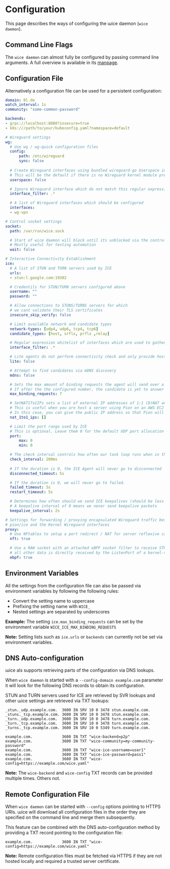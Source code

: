 # Configuration

This page describes the ways of configuring the ɯice daemon (`wice daemon`).

## Command Line Flags

The `wice daemon` can almost fully be configured by passing command line arguments.
A full overview is available in its [manpage](./usage/md/wice_daemon.md).

## Configuration File

Alternatively a configuration file can be used for a persistent configuration:

```yaml title="wice.yaml"
domain: 0l.de
watch_interval: 1s
community: "some-common-password"

backends:
- grpc://localhost:8080?insecure=true
- k8s:///path/to/your/kubeconfig.yaml?namespace=default

# Wireguard settings
wg:
  # Use wg / wg-quick configuration files
  config:
      path: /etc/wireguard
      sync: false
    
  # Create Wireguard interfaces using bundled wireguard-go Userspace implementation
  # This will be the default if there is no Wireguard kernel module present.
  userspace: false

  # Ignore Wireguard interface which do not match this regular expression
  interface_filter: .*

  # A list of Wireguard interfaces which should be configured
  interfaces:
  - wg-vpn

# Control socket settings
socket:
  path: /var/run/wice.sock

  # Start of wice daemon will block until its unblocked via the control socket
  # Mostly useful for testing automation
  wait: false

# Interactive Connectivity Establishment
ice:
  # A list of STUN and TURN servers used by ICE
  urls:
  - stun:l.google.com:19302

  # Credentils for STUN/TURN servers configured above
  username: ""
  password: ""

  # Allow connections to STUNS/TURNS servers for which
  # we cant validate their TLS certificates
  insecure_skip_verify: false

  # Limit available network and candidate types
  network-types: [udp4, udp6, tcp4, tcp6]
  candidate_types: [host, srflx, prflx ,relay]

  # Regular expression whitelist of interfaces which are used to gather ICE candidates.
  interface_filter: .*

  # Lite agents do not perform connectivity check and only provide host candidates.
  lite: false

  # Attempt to find candidates via mDNS discovery
  mdns: false

  # Sets the max amount of binding requests the agent will send over a candidate pair for validation or nomination.
  # If after the the configured number, the candidate is yet to answer a binding request or a nomination we set the pair as failed.
  max_binding_requests: 7

  # SetNAT1To1IPs sets a list of external IP addresses of 1:1 (D)NAT and a candidate type for which the external IP address is used.
  # This is useful when you are host a server using Pion on an AWS EC2 instance which has a private address, behind a 1:1 DNAT with a public IP (e.g. Elastic IP).
  # In this case, you can give the public IP address so that Pion will use the public IP address in its candidate instead of the private IP address.
  nat_1to1_ips: []

  # Limit the port range used by ICE
  # This is optional. Leave them 0 for the default UDP port allocation strategy.
  port:
      max: 0
      min: 0

  # The check interval controls how often our task loop runs when in the connecting state.
  check_interval: 200ms
  
  # If the duration is 0, the ICE Agent will never go to disconnected
  disconnected_timeout: 5s

  # If the duration is 0, we will never go to failed.
  failed_timeout: 5s
  restart_timeout: 5s

  # Determines how often should we send ICE keepalives (should be less then connection timeout above).
  # A keepalive interval of 0 means we never send keepalive packets
  keepalive_interval: 2s

# Settings for forwarding / proxying encapsulated Wireguard traffic between
# pion/ice and the Kernel Wireguard interfaces
proxy:
  # Use NFtables to setup a port redirect / NAT for server reflexive candidates
  nft: true

  # Use a RAW socket with an attached eBPF socket filter to receive STUN packets while
  # all other data is directly received by the ListenPort of a kernel-space Wireguard interface.
  ebpf: true
```

## Environment Variables

All the settings from the configuration file can also be passed via environment variables by following the following rules:

-   Convert the setting name to uppercase
-   Prefixing the setting name with `WICE_`
-   Nested settings are separated by underscores

**Example:** The setting `ice.max_binding_requests` can be set by the environment variable `WICE_ICE_MAX_BINDING_REQUESTS`

**Note:** Setting lists such as `ice.urls` or `backends` can currently not be set via environment variables.

## DNS Auto-configuration

ɯice als supports retrieving parts of the configuration via DNS lookups.

When `wice daemon` is started with a `--config-domain example.com` parameter it will look for the following DNS records to obtain its configuration.

STUN and TURN servers used for ICE are retrieved by SVR lookups and other ɯice settings are retrieved via TXT lookups: 

```text
_stun._udp.example.com.  3600 IN SRV 10 0 3478 stun.example.com.
_stuns._tcp.example.com. 3600 IN SRV 10 0 3478 stun.example.com.
_turn._udp.example.com.  3600 IN SRV 10 0 3478 turn.example.com.
_turn._tcp.example.com.  3600 IN SRV 10 0 3478 turn.example.com.
_turns._tcp.example.com. 3600 IN SRV 10 0 5349 turn.example.com.

example.com.             3600 IN TXT "wice-backend=p2p"
example.com.             3600 IN TXT "wice-community=my-community-password"
example.com.             3600 IN TXT "wice-ice-username=user1"
example.com.             3600 IN TXT "wice-ice-password=pass1"
example.com.             3600 IN TXT "wice-config=https://example.com/wice.yaml"
```

**Note:** The `wice-backend` and `wice-config` TXT records can be provided multiple times. Others not.

## Remote Configuration File

When `wice daemon` can be started with `--config` options pointing to HTTPS URIs.
ɯice will download all configuration files in the order they are specified on the command line and merge them subsequently.

This feature can be combined with the DNS auto-configuration method by providing a TXT record pointing to the configuration file:

```
example.com.             3600 IN TXT "wice-config=https://example.com/wice.yaml"
```

**Note:** Remote configuration files must be fetched via HTTPS if they are not hosted locally and required a trusted server certificate.